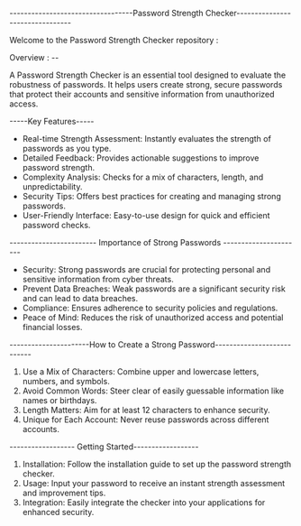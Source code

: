 
 ----------------------------------Password Strength Checker--------------------------------

Welcome to the Password Strength Checker repository :

 Overview :   --

A Password Strength Checker is an essential tool designed to evaluate the robustness of passwords. It helps users create strong, secure passwords that protect their accounts and sensitive information from unauthorized access.

 -----Key Features-----

- Real-time Strength Assessment: Instantly evaluates the strength of passwords as you type.
- Detailed Feedback: Provides actionable suggestions to improve password strength.
- Complexity Analysis: Checks for a mix of characters, length, and unpredictability.
- Security Tips: Offers best practices for creating and managing strong passwords.
- User-Friendly Interface: Easy-to-use design for quick and efficient password checks.

------------------------ Importance of Strong Passwords ----------------------

- Security: Strong passwords are crucial for protecting personal and sensitive information from cyber threats.
- Prevent Data Breaches: Weak passwords are a significant security risk and can lead to data breaches.
- Compliance: Ensures adherence to security policies and regulations.
- Peace of Mind: Reduces the risk of unauthorized access and potential financial losses.

----------------------How to Create a Strong Password---------------------------

1. Use a Mix of Characters: Combine upper and lowercase letters, numbers, and symbols.
2. Avoid Common Words: Steer clear of easily guessable information like names or birthdays.
3. Length Matters: Aim for at least 12 characters to enhance security.
4. Unique for Each Account: Never reuse passwords across different accounts.

------------------ Getting Started------------------

1. Installation: Follow the installation guide to set up the password strength checker.
2. Usage: Input your password to receive an instant strength assessment and improvement tips.
3. Integration: Easily integrate the checker into your applications for enhanced security.

